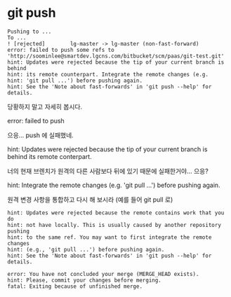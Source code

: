# git push

```
Pushing to ...
To ...
! [rejected]        lg-master -> lg-master (non-fast-forward)
error: failed to push some refs to 'http://soominlee@smartdev.lgcns.com/bitbucket/scm/paas/git-test.git'
hint: Updates were rejected because the tip of your current branch is behind
hint: its remote counterpart. Integrate the remote changes (e.g.
hint: 'git pull ...') before pushing again.
hint: See the 'Note about fast-forwards' in 'git push --help' for details.
```
당황하지 말고 자세히 봅시다.

error: failed to push 

으응... push 에 실패했네.

hint: Updates were rejected because the tip of your current branch is behind its remote conterpart. 

너의 현재 브렌치가 원격의 다른 사람보다 뒤에 있기 때문에 실패한거야... 으응?

hint: Integrate the remote changes (e.g. 'git pull ...') before pushing again.

원격 변경 사항을 통합하고 다시 해 보시라 (예를 들어 git pull 로)

```
hint: Updates were rejected because the remote contains work that you do
hint: not have locally. This is usually caused by another repository pushing
hint: to the same ref. You may want to first integrate the remote changes
hint: (e.g., 'git pull ...') before pushing again.
hint: See the 'Note about fast-forwards' in 'git push --help' for details.

error: You have not concluded your merge (MERGE_HEAD exists).
hint: Please, commit your changes before merging.
fatal: Exiting because of unfinished merge.
```